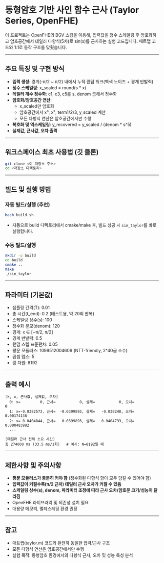 # 동형암호 기반 사인 함수 근사 (Taylor Series, OpenFHE)

이 프로젝트는 OpenFHE의 BGV 스킴을 이용해, 입력값을 정수 스케일링 후 암호화하고 암호공간에서 테일러 다항식(5차)로 sin(x)를 근사하는 실험 코드입니다. 매트랩 코드와 1:1로 동작 구조를 맞췄습니다.

---

## 주요 특징 및 구현 방식

- **입력 생성**: 경계(-π/2 ~ π/2) 내에서 누적 랜덤 워크(백색 노이즈 + 경계 반발력)
- **정수 스케일링**: x_scaled = round(s * x)
- **테일러 계수 정수화**: c1, c3, c5를 s, denom 곱해서 정수화
- **암호화/암호공간 연산**:
    - x_scaled만 암호화
    - 암호공간에서 x³, x⁵, term1/2/3, y_scaled 계산
    - 모든 다항식 연산은 암호공간에서만 수행
- **복호화 및 역스케일링**: y_recovered = y_scaled / (denom * s^5)
- **실제값, 근사값, 오차 출력**

---

## 워크스페이스 최초 사용법 (깃 클론)

```bash
git clone <이 저장소 주소>
cd <저장소 디렉토리>
```

---

## 빌드 및 실행 방법

### 자동 빌드/실행 (추천)

```bash
bash build.sh
```
- 자동으로 build 디렉토리에서 cmake/make 후, 빌드 성공 시 `sin_taylor`를 바로 실행합니다.

### 수동 빌드/실행

```bash
mkdir -p build
cd build
cmake ..
make
./sin_taylor
```

---

## 파라미터 (기본값)
- 샘플링 간격(T): 0.01
- 총 시간(t_end): 0.2 (테스트용, 약 20회 반복)
- 스케일링 상수(s): 100
- 정수화 분모(denom): 120
- 경계: x ∈ [−π/2, π/2]
- 경계 반발력: 0.5
- 랜덤 스텝 표준편차: 0.05
- 평문 모듈러스: 1099512004609 (NTT-friendly, 2^40급 소수)
- 곱셈 뎁스: 5
- 링 차원: 8192

---

## 출력 예시

```
[k, x, 근사값, 실제값, 오차]
  0: x=         0, 근사=           0, 실제=           0, 오차=           0
  1: x=-0.0382573, 근사=  -0.0399893, 실제=   -0.038248, 오차=  0.00174136
  2: x= 0.0404844, 근사=   0.0399893, 실제=   0.0404733, 오차= 0.000483982
  ...

[테일러 근사 전체 소요 시간]
총 274000 ms (33.5 ms/1회)   # 예시: N=8192일 때
```

---

## 제한사항 및 주의사항

- **평문 모듈러스가 충분히 커야 함** (정수화된 다항식 항이 모두 담길 수 있어야 함)
- **입력값이 커질수록(π/2 근처) 테일러 근사 오차가 커질 수 있음**
- **스케일링 상수(s), denom, 파라미터 조정에 따라 근사 오차/암호문 크기/성능이 달라짐**
- OpenFHE 라이브러리 및 의존성 설치 필요
- 대용량 메모리, 멀티스레딩 환경 권장

---

## 참고
- 매트랩(taylor.m) 코드와 완전히 동일한 입력/근사 구조
- 모든 다항식 연산은 암호공간에서만 수행
- 실험 목적: 동형암호 환경에서의 다항식 근사, 오차 및 성능 특성 분석 